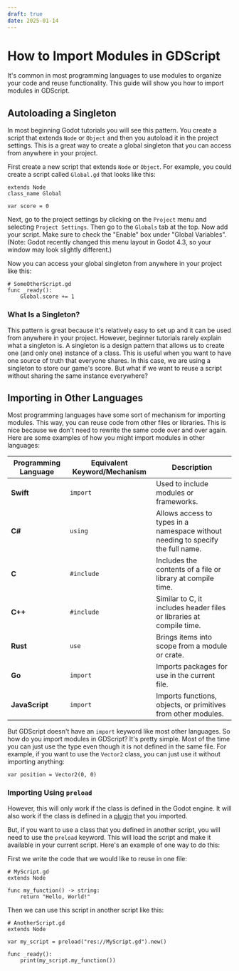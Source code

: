 ```yaml
---
draft: true
date: 2025-01-14
---
```


# How to Import Modules in GDScript
It's common in most programming languages to use modules to organize your code and reuse functionality. This guide will show you how to import modules in GDScript.

## Autoloading a Singleton
In most beginning Godot tutorials you will see this pattern. You create a script that extends `Node` or `Object` and then you autoload it in the project settings. This is a great way to create a global singleton that you can access from anywhere in your project.

First create a new script that extends `Node` or `Object`. For example, you could create a script called `Global.gd` that looks like this:

```GDScript
extends Node
class_name Global

var score = 0
```

Next, go to the project settings by clicking on the `Project` menu and selecting `Project Settings`. Then go to the `Globals` tab at the top. Now add your script. Make sure to check the "Enable" box under "Global Variables". (Note: Godot recently changed this menu layout in Godot 4.3, so your window may look slightly different.)

Now you can access your global singleton from anywhere in your project like this:

```GDScript
# SomeOtherScript.gd
func _ready():
    Global.score += 1
```

### What Is a Singleton?
This pattern is great because it's relatively easy to set up and it can be used from anywhere in your project. However, beginner tutorials rarely explain what a singleton is. A singleton is a design pattern that allows us to create one (and only one) instance of a class. This is useful when you want to have one source of truth that everyone shares. In this case, we are using a singleton to store our game's score. But what if we want to reuse a script without sharing the same instance everywhere? 

## Importing in Other Languages

Most programming languages have some sort of mechanism for importing modules. This way, you can reuse code from other files or libraries. This is nice because we don't need to rewrite the same code over and over again. Here are some examples of how you might import modules in other languages:

| Programming Language | Equivalent Keyword/Mechanism | Description                                                                     |
| -------------------- | ---------------------------- | ------------------------------------------------------------------------------- |
| **Swift**            | `import`                     | Used to include modules or frameworks.                                          |
| **C#**               | `using`                      | Allows access to types in a namespace without needing to specify the full name. |
| **C**                | `#include`                   | Includes the contents of a file or library at compile time.                     |
| **C++**              | `#include`                   | Similar to C, it includes header files or libraries at compile time.            |
| **Rust**             | `use`                        | Brings items into scope from a module or crate.                                 |
| **Go**               | `import`                     | Imports packages for use in the current file.                                   |
| **JavaScript**       | `import`                     | Imports functions, objects, or primitives from other modules.                   |

But GDScript doesn't have an `import` keyword like most other languages. So how do you import modules in GDScript? It's pretty simple. Most of the time you can just use the type even though it is not defined in the same file. For example, if you want to use the `Vector2` class, you can just use it without importing anything:

```GDScript
var position = Vector2(0, 0)
```

### Importing Using `preload`
However, this will only work if the class is defined in the Godot engine. It will also work if the class is defined in a [plugin](https://docs.godotengine.org/en/stable/tutorials/plugins/editor/installing_plugins.html) that you imported.

But, if you want to use a class that you defined in another script, you will need to use the `preload` keyword. This will load the script and make it available in your current script. Here's an example of one way to do this:

First we write the code that we would like to reuse in one file: 
```GDScript
# MyScript.gd
extends Node

func my_function() -> string:
    return "Hello, World!"
```

Then we can use this script in another script like this:
```GDScript
# AnotherScript.gd
extends Node

var my_script = preload("res://MyScript.gd").new()

func _ready():
    print(my_script.my_function())
```


